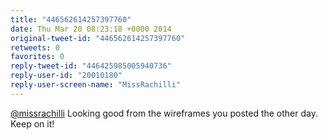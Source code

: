 ```yaml
---
title: "446562614257397760"
date: Thu Mar 20 08:23:18 +0000 2014
original-tweet-id: "446562614257397760"
retweets: 0
favorites: 0
reply-tweet-id: "446425985005940736"
reply-user-id: "20010180"
reply-user-screen-name: "MissRachilli"
---
```

<a href="https://twitter.com/missrachilli">@missrachilli</a> Looking good from the wireframes you posted the other day. Keep on it!
